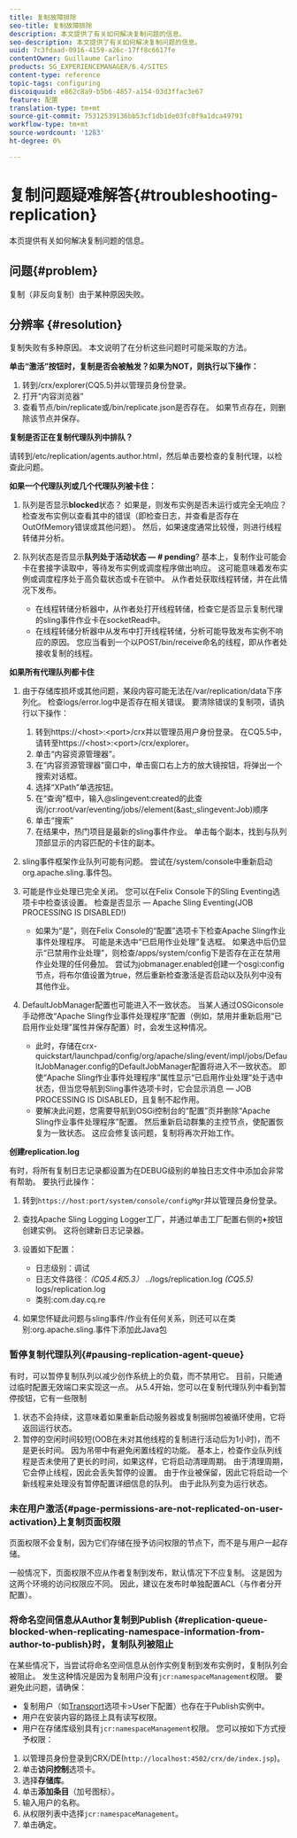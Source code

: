 ```yaml
---
title: 复制故障排除
seo-title: 复制故障排除
description: 本文提供了有关如何解决复制问题的信息。
seo-description: 本文提供了有关如何解决复制问题的信息。
uuid: 7c3fdaad-0916-4159-a26c-17ff8c6617fe
contentOwner: Guillaume Carlino
products: SG_EXPERIENCEMANAGER/6.4/SITES
content-type: reference
topic-tags: configuring
discoiquuid: e862c8a9-b5b6-4857-a154-03d3ffac3e67
feature: 配置
translation-type: tm+mt
source-git-commit: 75312539136bb53cf1db1de03fc0f9a1dca49791
workflow-type: tm+mt
source-wordcount: '1283'
ht-degree: 0%

---
```



# 复制问题疑难解答{#troubleshooting-replication}

本页提供有关如何解决复制问题的信息。

## 问题{#problem}

复制（非反向复制）由于某种原因失败。

## 分辨率 {#resolution}

复制失败有多种原因。 本文说明了在分析这些问题时可能采取的方法。

**单击“激活”按钮时，复制是否会被触发？如果为NOT，则执行以下操作：**

1. 转到/crx/explorer(CQ5.5)并以管理员身份登录。
1. 打开“内容浏览器”
1. 查看节点/bin/replicate或/bin/replicate.json是否存在。 如果节点存在，则删除该节点并保存。

**复制是否正在复制代理队列中排队？**

请转到/etc/replication/agents.author.html，然后单击要检查的复制代理，以检查此问题。

**如果一个代理队列或几个代理队列被卡住：**

1. 队列是否显示&#x200B;**blocked**&#x200B;状态？ 如果是，则发布实例是否未运行或完全无响应？ 检查发布实例以查看其中的错误（即检查日志，并查看是否存在OutOfMemory错误或其他问题）。 然后，如果速度通常比较慢，则进行线程转储并分析。
1. 队列状态是否显示&#x200B;**队列处于活动状态 — # pending**? 基本上，复制作业可能会卡在套接字读取中，等待发布实例或调度程序做出响应。 这可能意味着发布实例或调度程序处于高负载状态或卡在锁中。 从作者处获取线程转储，并在此情况下发布。

   * 在线程转储分析器中，从作者处打开线程转储，检查它是否显示复制代理的sling事件作业卡在socketRead中。
   * 在线程转储分析器中从发布中打开线程转储，分析可能导致发布实例不响应的原因。 您应当看到一个以POST/bin/receive命名的线程，即从作者处接收复制的线程。

**如果所有代理队列都卡住**

1. 由于存储库损坏或其他问题，某段内容可能无法在/var/replication/data下序列化。 检查logs/error.log中是否存在相关错误。 要清除错误的复制项，请执行以下操作：

   1. 转到https://&lt;host>:&lt;port>/crx并以管理员用户身份登录。 在CQ5.5中，请转至https://&lt;host>:&lt;port>/crx/explorer。
   1. 单击“内容资源管理器”。
   1. 在“内容资源管理器”窗口中，单击窗口右上方的放大镜按钮，将弹出一个搜索对话框。
   1. 选择“XPath”单选按钮。
   1. 在“查询”框中，输入@slingevent:created的此查询/jcr:root/var/eventing/jobs//element(&amp;ast;,slingevent:Job)顺序
   1. 单击“搜索”
   1. 在结果中，热门项目是最新的sling事件作业。 单击每个副本，找到与队列顶部显示的内容匹配的卡住的副本。

1. sling事件框架作业队列可能有问题。 尝试在/system/console中重新启动org.apache.sling.事件包。
1. 可能是作业处理已完全关闭。 您可以在Felix Console下的Sling Eventing选项卡中检查该设置。 检查是否显示 — Apache Sling Eventing(JOB PROCESSING IS DISABLED!)

   * 如果为“是”，则在Felix Console的“配置”选项卡下检查Apache Sling作业事件处理程序。 可能是未选中“已启用作业处理”复选框。 如果选中后仍显示“已禁用作业处理”，则检查/apps/system/config下是否存在正在禁用作业处理的任何叠加。 尝试为jobmanager.enabled创建一个osgi:config节点，将布尔值设置为true，然后重新检查激活是否启动以及队列中没有其他作业。

1. DefaultJobManager配置也可能进入不一致状态。 当某人通过OSGiconsole手动修改“Apache Sling作业事件处理程序”配置（例如，禁用并重新启用“已启用作业处理”属性并保存配置）时，会发生这种情况。

   * 此时，存储在crx-quickstart/launchpad/config/org/apache/sling/event/impl/jobs/DefaultJobManager.config的DefaultJobManager配置将进入不一致状态。 即使“Apache Sling作业事件处理程序”属性显示“已启用作业处理”处于选中状态，但当您导航到Sling事件选项卡时，它会显示消息 — JOB PROCESSING IS DISABLED，且复制不起作用。
   * 要解决此问题，您需要导航到OSGi控制台的“配置”页并删除“Apache Sling作业事件处理程序”配置。 然后重新启动群集的主控节点，使配置恢复为一致状态。 这应会修复该问题，复制将再次开始工作。

**创建replication.log**

有时，将所有复制日志记录都设置为在DEBUG级别的单独日志文件中添加会非常有帮助。 要执行此操作：

1. 转到`https://host:port/system/console/configMgr`并以管理员身份登录。
1. 查找Apache Sling Logging Logger工厂，并通过单击工厂配置右侧的&#x200B;**+**&#x200B;按钮创建实例。 这将创建新日志记录器。
1. 设置如下配置：

   * 日志级别：调试
   * 日志文件路径：*（CQ5.4和5.3）* ../logs/replication.log *(CQ5.5)* logs/replication.log
   * 类别:com.day.cq.re

1. 如果您怀疑此问题与sling事件/作业有任何关系，则还可以在类别:org.apache.sling.事件下添加此Java包

### 暂停复制代理队列{#pausing-replication-agent-queue}

有时，可以暂停复制队列以减少创作系统上的负载，而不禁用它。 目前，只能通过临时配置无效端口来实现这一点。 从5.4开始，您可以在复制代理队列中看到暂停按钮，它有一些限制

1. 状态不会持续，这意味着如果重新启动服务器或复制捆绑包被循环使用，它将返回运行状态。
1. 暂停的空闲时间较短(OOB在未对其他线程的复制进行活动后为1小时)，而不是更长时间。 因为吊带中有避免闲置线程的功能。 基本上，检查作业队列线程是否未使用了更长的时间，如果这样，它将启动清理周期。 由于清理周期，它会停止线程，因此会丢失暂停的设置。 由于作业被保留，因此它将启动一个新线程来处理没有暂停配置详细信息的队列。 由于此队列变为运行状态。

### 未在用户激活{#page-permissions-are-not-replicated-on-user-activation}上复制页面权限

页面权限不会复制，因为它们存储在授予访问权限的节点下，而不是与用户一起存储。

一般情况下，页面权限不应从作者复制到发布，默认情况下不应复制。 这是因为这两个环境的访问权限应不同。 因此，建议在发布时单独配置ACL（与作者分开配置）。

### 将命名空间信息从Author复制到Publish {#replication-queue-blocked-when-replicating-namespace-information-from-author-to-publish}时，复制队列被阻止

在某些情况下，当尝试将命名空间信息从创作实例复制到发布实例时，复制队列会被阻止。 发生这种情况是因为复制用户没有`jcr:namespaceManagement`权限。 要避免此问题，请确保：

* 复制用户（如[Transport](/help/sites-deploying/replication.md#replication-agents-configuration-parameters)选项卡>User下配置）也存在于Publish实例中。
* 用户在安装内容的路径上具有读写权限。
* 用户在存储库级别具有`jcr:namespaceManagement`权限。 您可以按如下方式授予权限：

1. 以管理员身份登录到CRX/DE(`http://localhost:4502/crx/de/index.jsp`)。
1. 单击&#x200B;**访问控制**&#x200B;选项卡。
1. 选择&#x200B;**存储库**。
1. 单击&#x200B;**添加条目**（加号图标）。
1. 输入用户的名称。
1. 从权限列表中选择`jcr:namespaceManagement`。
1. 单击确定。

